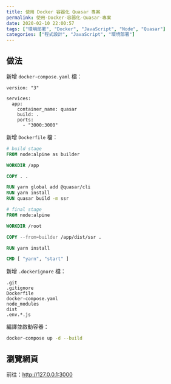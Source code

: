 ```yaml
---
title: 使用 Docker 容器化 Quasar 專案
permalink: 使用-Docker-容器化-Quasar-專案
date: 2020-02-10 22:00:57
tags: ["環境部署", "Docker", "JavaScript", "Node", "Quasar"]
categories: ["程式設計", "JavaScript", "環境部署"]
---
```


## 做法

新增 `docker-compose.yaml` 檔：

```YML
version: "3"

services:
  app:
    container_name: quasar
    build: .
    ports:
      - "3000:3000"
```

新增 `Dockerfile` 檔：

```DOCKERFILE
# build stage
FROM node:alpine as builder

WORKDIR /app

COPY . .

RUN yarn global add @quasar/cli
RUN yarn install
RUN quasar build -m ssr

# final stage
FROM node:alpine

WORKDIR /root

COPY --from=builder /app/dist/ssr .

RUN yarn install

CMD [ "yarn", "start" ]
```

新增 `.dockerignore` 檔：

```ENV
.git
.gitignore
Dockerfile
docker-compose.yaml
node_modules
dist
.env.*.js
```

編譯並啟動容器：

```BASH
docker-compose up -d --build
```

## 瀏覽網頁

前往：<http://127.0.0.1:3000>

